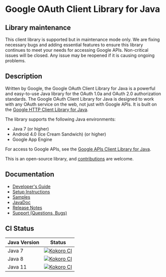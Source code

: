 # Google OAuth Client Library for Java

## <a name='maintenance'>Library maintenance</a>

This client library is supported but in maintenance mode only. We are fixing necessary bugs and
adding essential features to ensure this library continues to meet your needs for accessing Google
APIs. Non-critical issues will be closed. Any issue may be reopened if it is causing ongoing
problems.

## Description

Written by Google, the Google OAuth Client Library for Java is a powerful and easy-to-use Java
library for the OAuth 1.0a and OAuth 2.0 authorization standards. The Google OAuth Client Library
for Java is designed to work with any OAuth service on the web, not just with Google APIs. It is
built on the [Google HTTP Client Library for Java](https://github.com/googleapis/google-http-java-client).

The library supports the following Java environments:

- Java 7 (or higher)
- Android 4.0 (Ice Cream Sandwich) (or higher)
- Google App Engine

For access to Google APIs, see the
[Google APIs Client Library for Java](https://github.com/googleapis/google-api-java-client).

This is an open-source library, and [contributions](CONTRIBUTING.md) are welcome.

## Documentation

- [Developer's Guide](https://googleapis.github.io/google-oauth-java-client/index.html)
- [Setup Instructions](https://googleapis.github.io/google-oauth-java-client/setup.html)
- [Samples](https://github.com/googleapis/google-oauth-java-client/tree/main/samples)
- [JavaDoc](https://googleapis.dev/java/google-oauth-client/latest/)
- [Release Notes](https://github.com/googleapis/google-oauth-java-client/releases)
- [Support (Questions, Bugs)](https://github.com/googleapis/google-oauth-java-client/issues)

## CI Status

Java Version | Status
------------ | ------
Java 7 | [![Kokoro CI](http://storage.googleapis.com/cloud-devrel-public/java/badges/google-oauth-java-client/java7.svg)](https://storage.googleapis.com/cloud-devrel-public/java/badges/google-oauth-java-client/java7.html)
Java 8 | [![Kokoro CI](http://storage.googleapis.com/cloud-devrel-public/java/badges/google-oauth-java-client/java8.svg)](https://storage.googleapis.com/cloud-devrel-public/java/badges/google-oauth-java-client/java8.html)
Java 11 | [![Kokoro CI](http://storage.googleapis.com/cloud-devrel-public/java/badges/google-oauth-java-client/java11.svg)](https://storage.googleapis.com/cloud-devrel-public/java/badges/google-oauth-java-client/java11.html)
